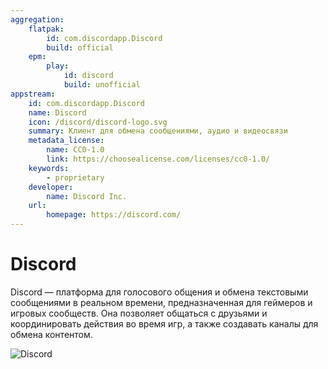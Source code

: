 ```yaml
---
aggregation:
    flatpak:
        id: com.discordapp.Discord
        build: official
    epm:
        play:
            id: discord
            build: unofficial
appstream:
    id: com.discordapp.Discord
    name: Discord
    icon: /discord/discord-logo.svg
    summary: Клиент для обмена сообщениями, аудио и видеосвязи
    metadata_license:
        name: CC0-1.0
        link: https://choosealicense.com/licenses/cc0-1.0/
    keywords:
        - proprietary
    developer:
        name: Discord Inc.
    url:
        homepage: https://discord.com/
---
```


# Discord

Discord — платформа для голосового общения и обмена текстовыми сообщениями в реальном времени, предназначенная для геймеров и игровых сообществ. Она позволяет общаться с друзьями и координировать действия во время игр, а также создавать каналы для обмена контентом.

![Discord](/discord/discord-1.png)

<!--@include: @apps/_parts/install/content-flatpak.md-->
<!--@include: @apps/_parts/install/content-epm-play.md-->

